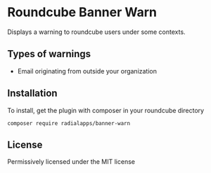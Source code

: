 # Roundcube Banner Warn

Displays a warning to roundcube users under some contexts.

## Types of warnings
* Email originating from outside your organization

## Installation
To install, get the plugin with composer in your roundcube directory
```
composer require radialapps/banner-warn
```

## License
Permissively licensed under the MIT license

